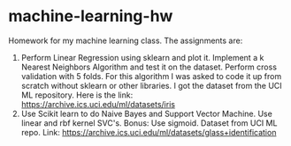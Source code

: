 # machine-learning-hw

Homework for my machine learning class. The assignments are:
1. Perform Linear Regression using sklearn and plot it. Implement a k Nearest Neighbors Algorithm and test it on the dataset. Perform cross validation with 5 folds. For this algorithm I was asked to code it up from scratch without sklearn or other libraries. I got the dataset from the UCI ML repository. Here is the link: https://archive.ics.uci.edu/ml/datasets/iris
2. Use Scikit learn to do Naive Bayes and Support Vector Machine. Use linear and rbf kernel SVC's. Bonus: Use sigmoid. Dataset from UCI ML repo. Link:
https://archive.ics.uci.edu/ml/datasets/glass+identification
